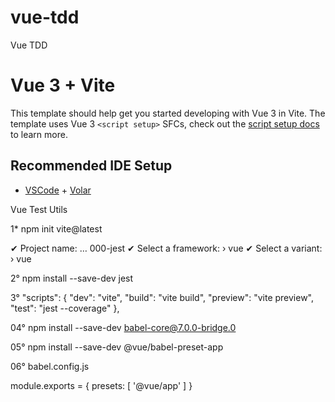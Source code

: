 # vue-tdd
Vue TDD

# Vue 3 + Vite

This template should help get you started developing with Vue 3 in Vite. The template uses Vue 3 `<script setup>` SFCs, check out the [script setup docs](https://v3.vuejs.org/api/sfc-script-setup.html#sfc-script-setup) to learn more.

## Recommended IDE Setup

- [VSCode](https://code.visualstudio.com/) + [Volar](https://marketplace.visualstudio.com/items?itemName=johnsoncodehk.volar)

Vue Test Utils

1* npm init vite@latest

✔ Project name: … 000-jest
✔ Select a framework: › vue
✔ Select a variant: › vue

2° npm install --save-dev jest

3°  "scripts": {
    "dev": "vite",
    "build": "vite build",
    "preview": "vite preview",
    "test": "jest --coverage"
  },
  
04° npm install --save-dev babel-core@7.0.0-bridge.0

05° npm install --save-dev @vue/babel-preset-app

06° babel.config.js

module.exports = {
  presets: [
            '@vue/app'
  ]
}

